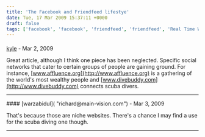 ```yaml
---
title: 'The Facebook and Friendfeed lifestye'
date: Tue, 17 Mar 2009 15:37:11 +0000
draft: false
tags: ['facebook', 'facebook', 'friendfeed', 'friendfeed', 'Real Time Web', 'Real Time Web']
---
```



#### 
[kyle]( "kyle.eschen@gmail.com") - <time datetime="2009-03-17 18:26:22">Mar 2, 2009</time>

Great article, although I think one piece has been neglected. Specific social networks that cater to certain groups of people are gaining ground. For instance, [www.affluence.org](http://www.affluence.org) is a gathering of the world's most wealthy people and [www.divebuddy.com](http://www.divebuddy.com) connects scuba divers.
<hr />
#### 
[warzabidul]( "richard@main-vision.com") - <time datetime="2009-03-18 02:10:08">Mar 3, 2009</time>

That's because those are niche websites. There's a chance I may find a use for the scuba diving one though.
<hr />
